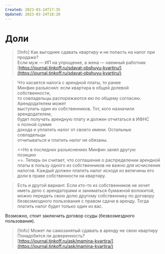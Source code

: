 ```yaml
---
Created: 2023-03-24T17:35
Updated: 2023-03-24T18:20
---
```

# Доли

> [!info] Как выгоднее сдавать квартиру и не попасть на налог при продаже?  
> Если муж — ИП на упрощенке, а жена — наемный работник  
> [https://journal.tinkoff.ru/sdavat-obshuyu-kvartiru/](https://journal.tinkoff.ru/sdavat-obshuyu-kvartiru/)  

> Что касается налога с арендной платы, то ранее  
> Минфин разъяснял: если квартира в общей долевой собственности,  
> то совладельцы распоряжаются ею по общему согласию. Арендодателем может  
> выступать один из собственников. Тот, кого назначили арендодателем,  
> будет получать арендную плату и должен отчитаться в ИФНС о полной сумме  
> дохода и уплатить налог от своего имени. Остальные совладельцы  
> отчитываться и платить налог не обязаны.  
> 
> ==Но в последних разъяснениях Минфин занял другую  
> позицию  
> ==. Теперь он считает, что соглашение о распределении арендной  
> платы в пользу одного из собственников не важно для исчисления налогов. Каждый должен платить налог исходя из величины его доли в праве собственности на квартиру.  

> Есть и другой вариант. Если кто-то из собственников не хочет иметь дело с арендаторами и заниматься бумажной волокитой, можно передать свою долю другому собственнику по договору безвозмездного пользования с правом сдачи в аренду. Тогда платить налог будет только один из вас.

Возможно, стоит заключить договор ссуды (безвозмездного пользования).

> [!info] Может ли самозанятый сдавать в аренду не свою квартиру  
> Понадобится ли доверенность?  
> [https://journal.tinkoff.ru/ask/mamina-kvartira/](https://journal.tinkoff.ru/ask/mamina-kvartira/)